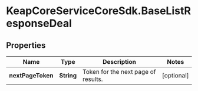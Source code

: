 # KeapCoreServiceCoreSdk.BaseListResponseDeal

## Properties

Name | Type | Description | Notes
------------ | ------------- | ------------- | -------------
**nextPageToken** | **String** | Token for the next page of results. | [optional] 


